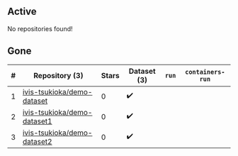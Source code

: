 ## Active
No repositories found!

## Gone
| # | Repository (3) | Stars | Dataset (3) | `run` | `containers-run` |
| --- | --- | --- | --- | --- | --- |
| 1 | [ivis-tsukioka/demo-dataset](https://github.com/ivis-tsukioka/demo-dataset) | 0 | :heavy_check_mark: |  |  |
| 2 | [ivis-tsukioka/demo-dataset1](https://github.com/ivis-tsukioka/demo-dataset1) | 0 | :heavy_check_mark: |  |  |
| 3 | [ivis-tsukioka/demo-dataset2](https://github.com/ivis-tsukioka/demo-dataset2) | 0 | :heavy_check_mark: |  |  |
